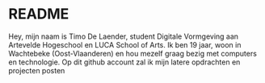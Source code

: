 # README

Hey, mijn naam is Timo De Laender, student Digitale Vormgeving aan Artevelde Hogeschool en LUCA School of Arts.
Ik ben 19 jaar, woon in Wachtebeke (Oost-Vlaanderen) en hou mezelf graag bezig met computers en technologie.
Op dit github account zal ik mijn latere opdrachten en projecten posten

